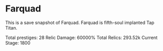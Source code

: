 Farquad
===
This is a save snapshot of Farquad. Farquad is fifth-soul implanted Tap Titan. 

Total prestiges: 28
Relic Damage: 60000%
Total Relics: 293.52k
Current Stage: 1800